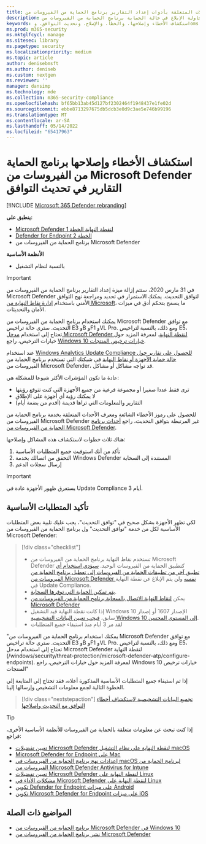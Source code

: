 ```yaml
---
title: استكشاف المشكلات المتعلقة بأدوات إعداد التقارير برنامج الحماية من الفيروسات من Microsoft Defender وإصلاحها
description: تحديد المشاكل الشائعة وحلها عند محاولة الإبلاغ في حالة الحماية برنامج الحماية من الفيروسات من Microsoft Defender في Update Compliance
keywords: استكشاف الأخطاء وإصلاحها، والخطأ، والإصلاح، وتحديث التوافق، وoms، والمراقبة، وتقرير، برنامج الحماية من الفيروسات من Microsoft Defender
ms.prod: m365-security
ms.mktglfcycl: manage
ms.sitesec: library
ms.pagetype: security
ms.localizationpriority: medium
ms.topic: article
author: denisebmsft
ms.author: deniseb
ms.custom: nextgen
ms.reviewer: ''
manager: dansimp
ms.technology: mde
ms.collection: m365-security-compliance
ms.openlocfilehash: bf65bb13ab45d127bf2302464f1948437e1fe02d
ms.sourcegitcommit: ebbe8713297675db5dcb3e0d9c3ae5e746b99196
ms.translationtype: MT
ms.contentlocale: ar-SA
ms.lasthandoff: 05/14/2022
ms.locfileid: "65417963"
---
```

# <a name="troubleshoot-microsoft-defender-antivirus-reporting-in-update-compliance"></a>استكشاف الأخطاء وإصلاحها برنامج الحماية من الفيروسات من Microsoft Defender التقارير في تحديث التوافق

[!INCLUDE [Microsoft 365 Defender rebranding](../../includes/microsoft-defender.md)]


**ينطبق على:**
- [Microsoft Defender لنقطة النهاية الخطة 1](https://go.microsoft.com/fwlink/p/?linkid=2154037)
- [Defender for Endpoint الخطة 2](https://go.microsoft.com/fwlink/p/?linkid=2154037)
- برنامج الحماية من الفيروسات من Microsoft Defender

**الأنظمة الأساسية**
- بالنسبة لنظام التشغيل

> [!IMPORTANT]
> في 31 مارس 2020، ستتم إزالة ميزة إعداد التقارير برنامج الحماية من الفيروسات من Microsoft Defender لتوافق التحديث. يمكنك الاستمرار في تحديد ومراجعة نهج التوافق الأمني باستخدام [إدارة نقاط النهاية من Microsoft](https://www.microsoft.com/microsoft-365/microsoft-endpoint-manager)، ما يسمح بتحكم أدق في ميزات الأمان والتحديثات.

يمكنك استخدام برنامج الحماية من الفيروسات من Microsoft Defender مع توافق التحديث. سترى حالة تراخيص E3 وB وF1 وVL Pro. ومع ذلك، بالنسبة لتراخيص E5، تحتاج إلى استخدام [مدخل Microsoft Defender لنقطة النهاية](/windows/security/threat-protection/microsoft-defender-atp/configure-endpoints). لمعرفة المزيد حول خيارات الترخيص، راجع [Windows 10 خيارات ترخيص المنتجات](https://www.microsoft.com/licensing/product-licensing/windows10.aspx).

عند استخدام [Windows Analytics Update Compliance للحصول على تقارير حول حالة حماية الأجهزة أو نقاط النهاية](/windows/deployment/update/update-compliance-using#wdav-assessment) في شبكتك التي تستخدم برنامج الحماية من الفيروسات من Microsoft Defender، قد تواجه مشاكل أو مشاكل.

عادة ما تكون المؤشرات الأكثر شيوعا للمشكلة هي:

- ترى فقط عددا صغيرا أو مجموعة فرعية من جميع الأجهزة التي كنت تتوقع رؤيتها
- لا يمكنك رؤية أي أجهزة على الإطلاق
- التقارير والمعلومات التي تراها قديمة (أقدم من بضعة أيام)

للحصول على رموز الأخطاء الشائعة ومعرف الأحداث المتعلقة بخدمة برنامج الحماية من الفيروسات من Microsoft Defender غير المرتبطة بتوافق التحديث، راجع [أحداث برنامج الحماية من الفيروسات من Microsoft Defender](troubleshoot-microsoft-defender-antivirus.md).

هناك ثلاث خطوات لاستكشاف هذه المشاكل وإصلاحها:

1. تأكد من أنك استوفيت جميع المتطلبات الأساسية
2. التحقق من اتصالك بخدمة Windows Defender المستندة إلى السحابة
3. إرسال سجلات الدعم

> [!IMPORTANT]
> يستغرق ظهور الأجهزة عادة في Update Compliance 3 أيام.

## <a name="confirm-prerequisites"></a>تأكيد المتطلبات الأساسية

لكي تظهر الأجهزة بشكل صحيح في "توافق التحديث"، يجب عليك تلبية بعض المتطلبات الأساسية لكل من خدمة "توافق التحديث" ول برنامج الحماية من الفيروسات من Microsoft Defender:

>[!div class="checklist"]
>
> - تستخدم نقاط النهاية برنامج الحماية من الفيروسات من Microsoft Defender كتطبيق الحماية من الفيروسات الوحيد. [سيؤدي استخدام أي تطبيق آخر من تطبيقات الحماية من الفيروسات إلى تعطيل برنامج الحماية من الفيروسات من Microsoft Defender نفسه](microsoft-defender-antivirus-compatibility.md) ولن يتم الإبلاغ عن نقطة النهاية في Update Compliance.
> - [يتم تمكين الحماية التي توفرها السحابة](enable-cloud-protection-microsoft-defender-antivirus.md).
> - يمكن [لنقاط النهاية الاتصال بالسحابة برنامج الحماية من الفيروسات من Microsoft Defender](configure-network-connections-microsoft-defender-antivirus.md#validate-connections-between-your-network-and-the-cloud)
> - إذا كانت نقطة النهاية قيد التشغيل Windows 10 الإصدار 1607 أو إصدار سابق، [فيجب تعيين البيانات التشخيصية Windows 10 إلى المستوى المحسن](/windows/configuration/configure-windows-diagnostic-data-in-your-organization#enhanced-level).
> - لقد مر 3 أيام منذ استيفاء جميع المتطلبات

"يمكنك استخدام برنامج الحماية من الفيروسات من Microsoft Defender مع توافق التحديث. سترى حالة تراخيص E3 وB وF1 وVL Pro. ومع ذلك، بالنسبة لتراخيص E5، تحتاج إلى استخدام مدخل Microsoft Defender لنقطة النهاية (/windows/security/threat-protection/microsoft-defender-atp/configure-endpoints). لمعرفة المزيد حول خيارات الترخيص، راجع Windows 10 خيارات ترخيص المنتجات"

إذا تم استيفاء جميع المتطلبات الأساسية المذكورة أعلاه، فقد تحتاج إلى المتابعة إلى الخطوة التالية لجمع معلومات التشخيص وإرسالها إلينا.

> [!div class="nextstepaction"]
> [تجميع البيانات التشخيصية لاستكشاف أخطاء التوافق مع التحديث وإصلاحها](collect-diagnostic-data.md)

> [!TIP]
> إذا كنت تبحث عن معلومات متعلقة بالحماية من الفيروسات للأنظمة الأساسية الأخرى، فراجع:
> - [تعيين تفضيلات Microsoft Defender لنقطة النهاية على نظام التشغيل macOS](mac-preferences.md)
> - [Microsoft Defender for Endpoint على Mac](microsoft-defender-endpoint-mac.md)
> - [إعدادات نهج برنامج الحماية من الفيروسات في macOS لبرنامج الحماية من الفيروسات من Microsoft Defender Antivirus for Intune](/mem/intune/protect/antivirus-microsoft-defender-settings-macos)
> - [تعيين تفضيلات Microsoft Defender لنقطة النهاية على Linux](linux-preferences.md)
> - [مشكلات الأداء في Microsoft Defender لنقطة النهاية على Linux](microsoft-defender-endpoint-linux.md)
> - [تكوين Defender for Endpoint على ميزات Android](android-configure.md)
> - [تكوين Microsoft Defender for Endpoint على ميزات iOS](ios-configure-features.md)

## <a name="related-topics"></a>المواضيع ذات الصلة

- [برنامج الحماية من الفيروسات من Microsoft Defender في Windows 10](microsoft-defender-antivirus-in-windows-10.md)
- [نشر برنامج الحماية من الفيروسات من Microsoft Defender](deploy-manage-report-microsoft-defender-antivirus.md)
